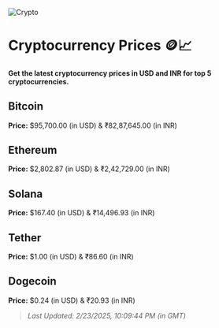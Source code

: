 
![Crypto](https://www.techguide.com.au/wp-content/uploads/2020/11/crypto3.jpeg)

# Cryptocurrency Prices 🪙📈

#### Get the latest cryptocurrency prices in USD and INR for top 5 cryptocurrencies.

## Bitcoin

**Price:** $95,700.00 (in USD) & ₹82,87,645.00 (in INR)

## Ethereum

**Price:** $2,802.87 (in USD) & ₹2,42,729.00 (in INR)

## Solana

**Price:** $167.40 (in USD) & ₹14,496.93 (in INR)

## Tether

**Price:** $1.00 (in USD) & ₹86.60 (in INR)

## Dogecoin

**Price:** $0.24 (in USD) & ₹20.93 (in INR)

> _Last Updated: 2/23/2025, 10:09:44 PM (in GMT)_
